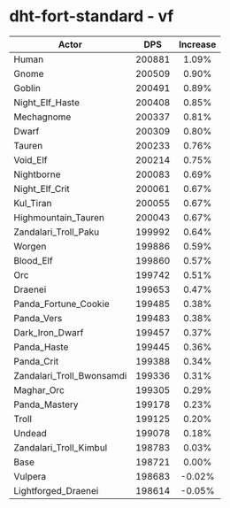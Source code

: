 # dht-fort-standard - vf
| Actor | DPS | Increase |
|---|:---:|:---:|
|Human|200881|1.09%|
|Gnome|200509|0.90%|
|Goblin|200491|0.89%|
|Night_Elf_Haste|200408|0.85%|
|Mechagnome|200337|0.81%|
|Dwarf|200309|0.80%|
|Tauren|200233|0.76%|
|Void_Elf|200214|0.75%|
|Nightborne|200083|0.69%|
|Night_Elf_Crit|200061|0.67%|
|Kul_Tiran|200055|0.67%|
|Highmountain_Tauren|200043|0.67%|
|Zandalari_Troll_Paku|199992|0.64%|
|Worgen|199886|0.59%|
|Blood_Elf|199860|0.57%|
|Orc|199742|0.51%|
|Draenei|199653|0.47%|
|Panda_Fortune_Cookie|199485|0.38%|
|Panda_Vers|199483|0.38%|
|Dark_Iron_Dwarf|199457|0.37%|
|Panda_Haste|199445|0.36%|
|Panda_Crit|199388|0.34%|
|Zandalari_Troll_Bwonsamdi|199336|0.31%|
|Maghar_Orc|199305|0.29%|
|Panda_Mastery|199178|0.23%|
|Troll|199125|0.20%|
|Undead|199078|0.18%|
|Zandalari_Troll_Kimbul|198783|0.03%|
|Base|198721|0.00%|
|Vulpera|198683|-0.02%|
|Lightforged_Draenei|198614|-0.05%|
